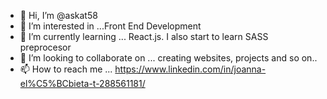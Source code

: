 - 👋 Hi, I’m @askat58
- 👀 I’m interested in ...Front End Development
- 🌱 I’m currently learning ... React.js. I also start to learn SASS preprocesor
- 💞️ I’m looking to collaborate on ... creating websites, projects and so on..
- 📫 How to reach me ... https://www.linkedin.com/in/joanna-el%C5%BCbieta-t-288561181/

<!---
askat58/askat58 is a ✨ special ✨ repository because its `README.md` (this file) appears on your GitHub profile.
You can click the Preview link to take a look at your changes.
--->
